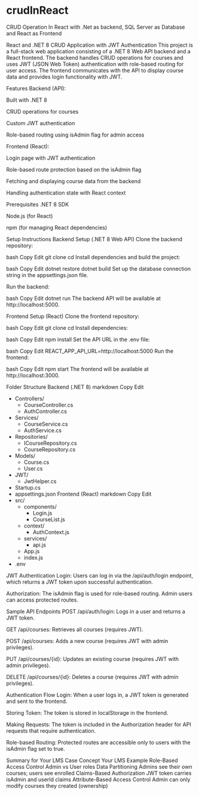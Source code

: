 # crudInReact
CRUD Operation In React with .Net as backend, SQL Server as Database and React as Frontend


React and .NET 8 CRUD Application with JWT Authentication
This project is a full-stack web application consisting of a .NET 8 Web API backend and a React frontend. The backend handles CRUD operations for courses and uses JWT (JSON Web Token) authentication with role-based routing for user access. The frontend communicates with the API to display course data and provides login functionality with JWT.

Features
Backend (API):

Built with .NET 8

CRUD operations for courses

Custom JWT authentication

Role-based routing using isAdmin flag for admin access

Frontend (React):

Login page with JWT authentication

Role-based route protection based on the isAdmin flag

Fetching and displaying course data from the backend

Handling authentication state with React context

Prerequisites
.NET 8 SDK

Node.js (for React)

npm (for managing React dependencies)

Setup Instructions
Backend Setup (.NET 8 Web API)
Clone the backend repository:

bash
Copy
Edit
git clone <repository-url>
cd <backend-directory>
Install dependencies and build the project:

bash
Copy
Edit
dotnet restore
dotnet build
Set up the database connection string in the appsettings.json file.

Run the backend:

bash
Copy
Edit
dotnet run
The backend API will be available at http://localhost:5000.

Frontend Setup (React)
Clone the frontend repository:

bash
Copy
Edit
git clone <repository-url>
cd <frontend-directory>
Install dependencies:

bash
Copy
Edit
npm install
Set the API URL in the .env file:

bash
Copy
Edit
REACT_APP_API_URL=http://localhost:5000
Run the frontend:

bash
Copy
Edit
npm start
The frontend will be available at http://localhost:3000.

Folder Structure
Backend (.NET 8)
markdown
Copy
Edit
- Controllers/
  - CourseController.cs
  - AuthController.cs
- Services/
  - CourseService.cs
  - AuthService.cs
- Repositories/
  - ICourseRepository.cs
  - CourseRepository.cs
- Models/
  - Course.cs
  - User.cs
- JWT/
  - JwtHelper.cs
- Startup.cs
- appsettings.json
Frontend (React)
markdown
Copy
Edit
- src/
  - components/
    - Login.js
    - CourseList.js
  - context/
    - AuthContext.js
  - services/
    - api.js
  - App.js
  - index.js
- .env

JWT Authentication
Login: Users can log in via the /api/auth/login endpoint, which returns a JWT token upon successful authentication.

Authorization: The isAdmin flag is used for role-based routing. Admin users can access protected routes.

Sample API Endpoints
POST /api/auth/login: Logs in a user and returns a JWT token.

GET /api/courses: Retrieves all courses (requires JWT).

POST /api/courses: Adds a new course (requires JWT with admin privileges).

PUT /api/courses/{id}: Updates an existing course (requires JWT with admin privileges).

DELETE /api/courses/{id}: Deletes a course (requires JWT with admin privileges).

Authentication Flow
Login: When a user logs in, a JWT token is generated and sent to the frontend.

Storing Token: The token is stored in localStorage in the frontend.

Making Requests: The token is included in the Authorization header for API requests that require authentication.

Role-based Routing: Protected routes are accessible only to users with the isAdmin flag set to true.



Summary for Your LMS Case
Concept	Your LMS Example
Role-Based Access Control	Admin vs User roles
Data Partitioning	Admins see their own courses; users see enrolled
Claims-Based Authorization	JWT token carries isAdmin and userId claims
Attribute-Based Access Control	Admin can only modify courses they created (ownership)
